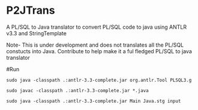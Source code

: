 P2JTrans
========

A PL/SQL to Java translator to convert PL/SQL code to java using ANTLR v3.3 and StringTemplate

Note- This is under development and does not translates all the PL/SQL constucts into Java. 
Contribute to help make it a ful fledged PL/SQL to java translator

#Run

`sudo java -classpath .:antlr-3.3-complete.jar org.antlr.Tool PLSQL3.g`

`sudo javac -classpath .:antlr-3.3-complete.jar *.java`

`sudo java -classpath .:antlr-3.3-complete.jar Main Java.stg input`

